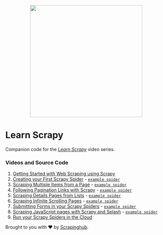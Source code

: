 <p align="center"><a href="http://scrapinghub.com"><img src="https://scrapy.org/img/shub-logo.png" width="350px"></a></p>

# Learn Scrapy
Companion code for the [_Learn Scrapy_](https://www.youtube.com/playlist?list=PLZyvi_9gamL-EE3zQJbU5N3nzJcfNeFHU) video series.

### Videos and Source Code

1. [Getting Started with Web Scraping using Scrapy](https://www.youtube.com/watch?v=vkA1cWN4DEc)
2. [Creating your First Scrapy Spider](https://www.youtube.com/watch?v=qPvPiMbPSTE) - [`example spider`](spiders/2-single-quote.py)
3. [Scraping Multiple Items from a Page](https://www.youtube.com/watch?v=E6lOVwigsNA) - [`example spider`](spiders/3-multiple-quotes.py)
4. [Following Pagination Links with Scrapy](https://www.youtube.com/watch?v=G9Nni6G-iOc) - [`example spider`](spiders/4-multiple-quotes-pagination.py)
5. [Scraping Details Pages from Lists](https://www.youtube.com/watch?v=JW_FxkSohkA) - [`example spider`](spiders/5-authors.py)
6. [Scraping Infinite Scrolling Pages](https://www.youtube.com/watch?v=EelmnSzykyI) - [`example spider`](spiders/6-quotes-infinite-scroll.py)
7. [Submitting Forms in your Scrapy Spiders](https://www.youtube.com/watch?v=Lo3aswJ7lzw) - [`example spider`](spiders/7-quotes-loginspider.py)
8. [Scraping JavaScript pages with Scrapy and Splash](https://www.youtube.com/watch?v=VvFC93vAB7U) - [`example spider`](spiders/8-scrapy-with-splash.py)
9. [Run your Scrapy Spiders in the Cloud](https://www.youtube.com/watch?v=mw_Vo9m0l8o)

Brought to you with :heart: by [Scrapinghub](http://scrapinghub.com).
